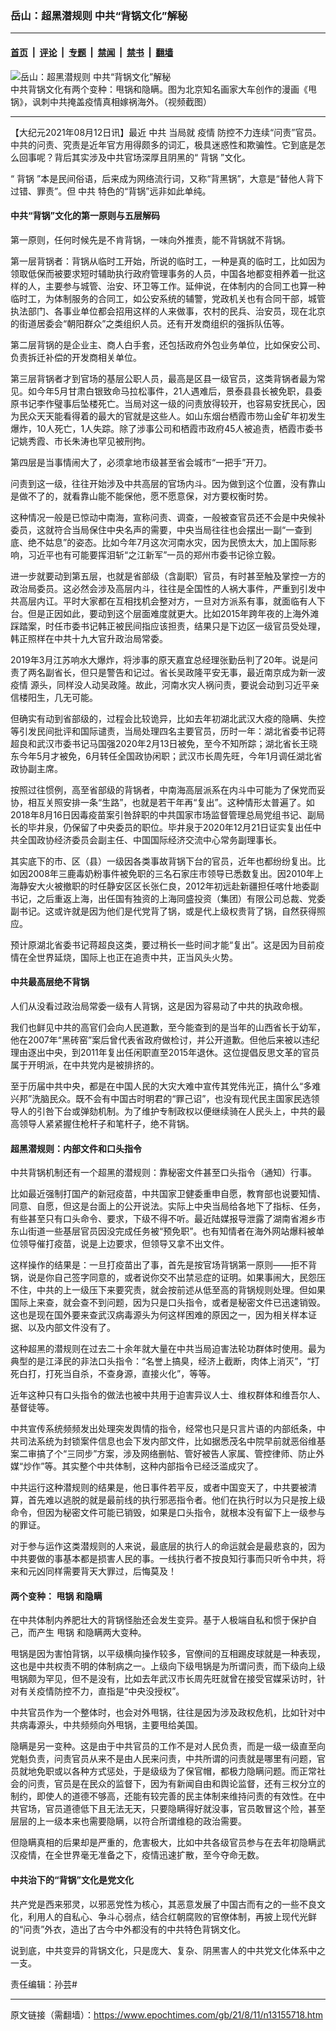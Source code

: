 ### 岳山：超黑潜规则 中共“背锅文化”解秘

---

#### [首页](../../../..?n13155718) &nbsp;|&nbsp; [评论](../../../../../epoch-comment?n13155718) &nbsp;|&nbsp; [专题](../../../../../epoch-special?n13155718) &nbsp;|&nbsp; [禁闻](../../../../../epoch-news?n13155718) &nbsp;|&nbsp; [禁书](../../../../../books?n13155718) &nbsp;|&nbsp; [翻墙](https://github.com/gfw-breaker/nogfw/blob/master/README.md?n13155718)


<div><img alt="岳山：超黑潜规则 中共“背锅文化”解秘" class="attachment-djy_600_400 size-djy_600_400 wp-post-image" src="https://i.epochtimes.com/assets/uploads/2021/08/id13155767-Untitled-600x400.jpg"/>
<div class="caption">
 中共背锅文化有两个变种：甩锅和隐瞒。图为北京知名画家大车创作的漫画《甩锅》，讽刺中共掩盖疫情真相嫁祸海外。（视频截图）
</div></div><hr/><div class="post_content" id="artbody" itemprop="articleBody">
 <!-- article content begin -->
 <p>
  【大纪元2021年08月12日讯】最近
  <ok href="https://www.epochtimes.com/gb/tag/%E4%B8%AD%E5%85%B1.html">
   中共
  </ok>
  当局就
  <ok href="https://www.epochtimes.com/gb/tag/%E7%96%AB%E6%83%85.html">
   疫情
  </ok>
  防控不力连续“问责”官员。中共的问责、究责是近年官方用得颇多的词汇，极具迷惑性和欺骗性。它到底是怎么回事呢？背后其实涉及中共官场深厚且阴黑的“
  <ok href="https://www.epochtimes.com/gb/tag/%E8%83%8C%E9%94%85.html">
   背锅
  </ok>
  ”文化。
 </p>
 <p>
  “
  <ok href="https://www.epochtimes.com/gb/tag/%E8%83%8C%E9%94%85.html">
   背锅
  </ok>
  ”本是民间俗语，后来成为网络流行词，又称“背黑锅”，大意是“替他人背下过错、罪责”。但
  <ok href="https://www.epochtimes.com/gb/tag/%E4%B8%AD%E5%85%B1.html">
   中共
  </ok>
  特色的“背锅”远非如此单纯。
 </p>
 <h4>
  中共“背锅”文化的第一原则与五层解码
 </h4>
 <p>
  第一原则，任何时候先是不肯背锅，一味向外推责，能不背锅就不背锅。
 </p>
 <p>
  第一层背锅者：背锅从临时工开始，所说的临时工，一种是真的临时工，比如因为领取低保而被要求短时辅助执行政府管理事务的人员，中国各地都变相养着一批这样的人，主要参与城管、治安、环卫等工作。延伸说，在体制内的合同工也算一种临时工，为体制服务的合同工，如公安系统的辅警，党政机关也有合同干部，城管执法部门、各事业单位都会招用这样的人来做事，农村的民兵、治安员，现在北京的街道居委会“朝阳群众”之类组织人员。还有开发商组织的强拆队伍等。
 </p>
 <p>
  第二层背锅的是企业主、商人白手套，还包括政府外包业务单位，比如保安公司、负责拆迁补偿的开发商相关单位。
 </p>
 <p>
  第三层背锅者才到官场的基层公职人员，最高是区县一级官员，这类背锅者最为常见。如今年5月甘肃白银致命马拉松事件，21人遇难后，景泰县县长被免职，县委原书记李作璧事后坠楼死亡。当局对这一级的问责放得较开，也容易安抚民心，因为民众天天能看得着的最大的官就是这些人。如山东烟台栖霞市笏山金矿年初发生爆炸，10人死亡，1人失踪。除了涉事公司和栖霞市政府45人被追责，栖霞市委书记姚秀霞、市长朱涛也罕见被刑拘。
 </p>
 <p>
  第四层是当事情闹大了，必须拿地市级甚至省会城市“一把手”开刀。
 </p>
 <p>
  问责到这一级，往往开始涉及中共高层的官场内斗。因为做到这个位置，没有靠山是做不了的，就看靠山能不能保他，愿不愿意保，对方要权衡时势。
 </p>
 <p>
  这种情况一般是已惊动中南海，宣称问责、调查，一般被查官员还不会是中央候补委员，这就符合当局保住中央名声的需要，中央当局往往也会摆出一副“一查到底、绝不姑息”的姿态。比如今年7月这次河南水灾，因为民愤太大，加上国际影响，习近平也有可能要挥泪斩“之江新军”一员的郑州市委书记徐立毅。
 </p>
 <p>
  进一步就要动到第五层，也就是省部级（含副职）官员，有时甚至触及掌控一方的政治局委员。这必然会涉及高层内斗，往往是全国性的人祸大事件，严重到引发中共高层内讧。平时大家都在互相找机会整对方，一旦对方派系有事，就面临有人下台。但是正因如此，要动到这个层面难度就更大。比如2015年跨年夜的上海外滩踩踏案，时任市委书记韩正被民间指应该担责，结果只是下边区一级官员受处理，韩正照样在中共十九大官升政治局常委。
 </p>
 <p>
  2019年3月江苏响水大爆炸，将涉事的原天嘉宜总经理张勤岳判了20年。说是问责了两名副省长，但只是警告和记过。省长吴政隆平安无事，最近南京成为新一波
  <ok href="https://www.epochtimes.com/gb/tag/%E7%96%AB%E6%83%85.html">
   疫情
  </ok>
  源头，同样没人动吴政隆。故此，河南水灾人祸问责，要说会动到习近平亲信楼阳生，几无可能。
 </p>
 <p>
  但确实有动到省部级的，过程会比较诡异，比如去年初湖北武汉大疫的隐瞒、失控等引发民间批评和国际谴责，当局处理四名主要官员，历时一年：湖北省委书记蒋超良和武汉市委书记马国强2020年2月13日被免，至今不知所踪；湖北省长王晓东今年5月才被免，6月转任全国政协闲职；武汉市长周先旺，今年1月调任湖北省政协副主席。
 </p>
 <p>
  按照过往惯例，高至省部级的背锅者，中南海高层派系在内斗中可能为了保党而妥协，相互关照安排一条“生路”，也就是若干年再“复出”。这种情形太普遍了。如2018年8月16日因毒疫苗案引咎辞职的中共国家市场监督管理总局党组书记、副局长的毕井泉，仍保留了中央委员的职位。毕井泉于2020年12月21日证实复出任中共全国政协经济委员会副主任、中国国际经济交流中心常务副理事长。
 </p>
 <p>
  其实底下的市、区（县）一级因各类事故背锅下台的官员，近年也都纷纷复出。比如因2008年三鹿毒奶粉事件被免职的三名石家庄市领导已悉数复出。因2010年上海静安大火被撤职的时任静安区区长张仁良，2012年初远赴新疆担任喀什地委副书记，之后重返上海，出任国有独资的上海同盛投资（集团）有限公司总裁、党委副书记。这或许就是因为他们是代党背了锅，或是代上级权贵背了锅，自然获得照应。
 </p>
 <p>
  预计原湖北省委书记蒋超良这类，要过稍长一些时间才能“复出”。这是因为目前疫情在全世界延烧，国际上也正在追责中共，正当风头火势。
 </p>
 <h4>
  中共最高层绝不背锅
 </h4>
 <p>
  人们从没看过政治局常委一级有人背锅，这是因为容易动了中共的执政命根。
 </p>
 <p>
  我们也鲜见中共的高官们会向人民道歉，至今能查到的是当年的山西省长于幼军，他在2007年“黑砖窑”案后曾代表省政府做检讨，并公开道歉。但他后来被以违纪理由逐出中央，到2011年复出任闲职直至2015年退休。这位提倡反思文革的官员属于开明派，在中共党内是被排挤的。
 </p>
 <p>
  至于历届中共中央，都是在中国人民的大灾大难中宣传其党伟光正，搞什么“多难兴邦”洗脑民众。既不会有中国古时明君的“罪己诏”，也没有现代民主国家民选领导人的引咎下台或弹劾机制。为了维护专制政权以便继续骑在人民头上，中共的最高领导人紧紧握住枪杆子和笔杆子，绝不背锅。
 </p>
 <h4>
  超黑潜规则：内部文件和口头指令
 </h4>
 <p>
  中共背锅机制还有一个超黑的潜规则：靠秘密文件甚至口头指令（通知）行事。
 </p>
 <p>
  比如最近强制打国产的新冠疫苗，中共国家卫健委重申自愿，教育部也说要知情、同意、自愿，但这是台面上的公开说法。实际上中央当局给各地下了指标、任务，有些甚至只有口头命令、要求，下级不得不听。最近陆媒报导泄露了湖南省湘乡市东山街道一些基层官员因没完成任务被“预免职”。也有知情者在海外网站爆料被单位领导催打疫苗，说是上边要求，但领导又拿不出文件。
 </p>
 <p>
  这样操作的结果是：一旦打疫苗出了事，首先是按官场背锅第一原则——拒不背锅，说是你自己签字同意的，或者说你交不出禁忌症的证明。如果事闹大，民怨压不住，中共的上一级压下来要究责，就会按前述从低至高的背锅规则处理。但如果国际上来查，就会查不到问题，因为只是口头指令，或者是秘密文件已迅速销毁。这也是现在国外要来查武汉病毒源头为何这样困难的原因之一，因为相关样本证据、以及内部文件没有了。
 </p>
 <p>
  这种超黑的潜规则在过去二十余年就大量在中共当局迫害法轮功群体时使用。最为典型的是江泽民的非法口头指令：“名誉上搞臭，经济上截断，肉体上消灭”，“打死白打，打死当自杀，不查身源，直接火化”，等等。
 </p>
 <p>
  近年这种只有口头指令的做法也被中共用于迫害异议人士、维权群体和维吾尔人、基督徒等。
 </p>
 <p>
  中共宣传系统频频发出处理突发舆情的指令，经常也只是只言片语的内部纸条，中共司法系统为封锁案件信息也会下发内部文件，比如据悉茂名中院早前就恶俗维基案二审搞了个“三同步”方案，涉及网络删帖、管好被告人家属、管控律师、防止外媒“炒作”等。其实整个中共体制，这种内部指令已经泛滥成灾了。
 </p>
 <p>
  中共运行这种潜规则的结果是，他日事件若平反，或者中国变天了，中共要被清算，首先难以逃脱的就是最前线的执行邪恶指令者。他们在执行时以为只是按上级命令，但因为秘密文件可能已销毁，如果是口头指令，就根本没有留下上一级参与的罪证。
 </p>
 <p>
  对于参与运作这类潜规则的人来说，最底层的执行人的命运就会是最悲哀的，因为中共要做的事基本都是损害人民的事。一线执行者不按良知行事而只听令中共，将来和元凶同样需要背天大罪过，后悔莫及！
 </p>
 <h4>
  两个变种：
  <ok href="https://www.epochtimes.com/gb/tag/%E7%94%A9%E9%94%85.html">
   甩锅
  </ok>
  和隐瞒
 </h4>
 <p>
  在中共体制内养肥壮大的背锅怪胎还会发生变异。基于人极端自私和惯于保护自己，而产生
  <ok href="https://www.epochtimes.com/gb/tag/%E7%94%A9%E9%94%85.html">
   甩锅
  </ok>
  和隐瞒两大变种。
 </p>
 <p>
  甩锅是因为害怕背锅，以平级横向操作较多，官僚间的互相踢皮球就是一种表现，这也是中共权责不明的体制病之一。上级向下级甩锅是为所谓问责，而下级向上级甩锅颇为罕见，但不是没有，比如去年武汉市长周先旺就曾在接受官媒采访时，针对有关疫情防控不力，直指是“中央没授权”。
 </p>
 <p>
  中共官员作为一个整体时，也会对外甩锅，往往是因为涉及政权危机，比如针对中共病毒源头，中共频频向外甩锅，主要甩给美国。
 </p>
 <p>
  隐瞒是另一变种。这是由于中共官员的工作不是对人民负责，而是一级一级直至向党魁负责，问责官员从来不是由人民来问责，中共所谓的问责就是哪里有问题，官员就地免职或以各种方式惩处，于是级级为了保官帽，都极力隐瞒问题。而正常社会的问责，官员是在民众的监督下，因为有新闻自由和舆论监督，还有三权分立的制约，即使人的道德不够高，还能有较完善的民主体制来维持问责的有效性。在中共官场，官员道德低下且无法无天，只要隐瞒得好就没事，官员敢冒这个险，甚至层层的上一级本来也需要隐瞒，以符合所谓维稳的政治需要。
 </p>
 <p>
  但隐瞒真相的后果却是严重的，危害极大，比如中共各级官员参与在去年初隐瞒武汉疫情，在全世界毫无准备之下，疫情迅速扩散，至今夺命无数。
 </p>
 <h4>
  中共治下的“背锅”文化是党文化
 </h4>
 <p>
  共产党是西来邪灵，以邪恶党性为核心，其恶意发展了中国古而有之的一些不良文化，利用人的自私心、争斗心弱点，结合红朝腐败的官僚体制，再披上现代光鲜的“问责”外衣，造出了古今中外都没有的中共特色背锅文化。
 </p>
 <p>
  说到底，中共变异的背锅文化，只是庞大、复杂、阴黑害人的中共党文化体系中之一支。
 </p>
 <p>
  责任编辑：孙芸#
 </p>
 <!-- article content end -->
 <div id="below_article_ad">
 </div>
</div>


---

原文链接（需翻墙）：https://www.epochtimes.com/gb/21/8/11/n13155718.htm